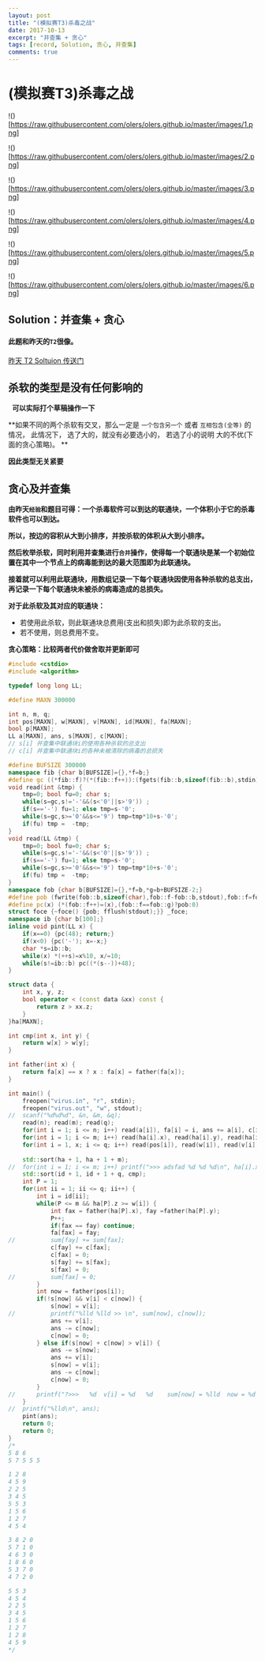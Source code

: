 ```yaml
---
layout: post
title: "(模拟赛T3)杀毒之战"
date: 2017-10-13
excerpt: "并查集 + 贪心"
tags: [record, Solution, 贪心, 并查集]
comments: true
---
```


# (模拟赛T3)杀毒之战

!()[https://raw.githubusercontent.com/olers/olers.github.io/master/images/1.png]

!()[https://raw.githubusercontent.com/olers/olers.github.io/master/images/2.png]

!()[https://raw.githubusercontent.com/olers/olers.github.io/master/images/3.png]

!()[https://raw.githubusercontent.com/olers/olers.github.io/master/images/4.png]

!()[https://raw.githubusercontent.com/olers/olers.github.io/master/images/5.png]

!()[https://raw.githubusercontent.com/olers/olers.github.io/master/images/6.png]

## Solution：并查集 + 贪心

#### 此题和昨天的`T2`很像。

[昨天 T2 Soltuion 传送门](https://www.zybuluo.com/winee/note/827957)

## 杀软的类型是没有任何影响的
 
**可以实际打个草稿操作一下**

**如果不同的两个杀软有交叉，那么一定是 `一个包含另一个` 或者 `互相包含(全等)` 的情况， 此情况下， 选了大的，就没有必要选小的， 若选了小的说明 大的不优(下面的贪心策略)。 **

**因此类型无关紧要**

## 贪心及并查集

**由昨天`经验`和题目可得：一个杀毒软件可以到达的联通块，一个体积小于它的杀毒软件也可以到达。**

**所以，按边的容积从大到小排序，并按杀软的体积从大到小排序。**

**然后枚举杀软，同时利用并查集进行`合并`操作，使得每一个联通块是某一个初始位置在其中一个节点上的病毒能到达的最大范围即为此联通块。**

**接着就可以利用此联通块，用数组记录一下每个联通块因使用各种杀软的总支出，再记录一下每个联通块未被杀的病毒造成的总损失。**

**对于此杀软及其对应的联通块：**

- 若使用此杀软，则此联通块总费用(支出和损失)即为此杀软的支出。
- 若不使用，则总费用不变。

**贪心策略：比较两者代价做舍取并更新即可**

```cpp
#include <cstdio>
#include <algorithm>

typedef long long LL;

#define MAXN 300000

int n, m, q;
int pos[MAXN], w[MAXN], v[MAXN], id[MAXN], fa[MAXN];
bool p[MAXN];
LL a[MAXN], ans, s[MAXN], c[MAXN];
// s[i] 并查集中联通块i的使用各种杀软的总支出
// c[i] 并查集中联通块i的各种未被清除的病毒的总损失

#define BUFSIZE 300000
namespace fib {char b[BUFSIZE]={},*f=b;}
#define gc ((*fib::f)?(*(fib::f++)):(fgets(fib::b,sizeof(fib::b),stdin)?(fib::f=fib::b,*(fib::f++)):-1))
void read(int &tmp) {
    tmp=0; bool fu=0; char s;
    while(s=gc,s!='-'&&(s<'0'||s>'9')) ;
    if(s=='-') fu=1; else tmp=s-'0';
    while(s=gc,s>='0'&&s<='9') tmp=tmp*10+s-'0';
    if(fu) tmp =  -tmp; 
}
void read(LL &tmp) {
    tmp=0; bool fu=0; char s;
    while(s=gc,s!='-'&&(s<'0'||s>'9')) ;
    if(s=='-') fu=1; else tmp=s-'0';
    while(s=gc,s>='0'&&s<='9') tmp=tmp*10+s-'0';
    if(fu) tmp =  -tmp; 
}
namespace fob {char b[BUFSIZE]={},*f=b,*g=b+BUFSIZE-2;}
#define pob (fwrite(fob::b,sizeof(char),fob::f-fob::b,stdout),fob::f=fob::b,0)
#define pc(x) (*(fob::f++)=(x),(fob::f==fob::g)?pob:0)
struct foce {~foce() {pob; fflush(stdout);}} _foce;
namespace ib {char b[100];}
inline void pint(LL x) {
    if(x==0) {pc(48); return;}
    if(x<0) {pc('-'); x=-x;}
    char *s=ib::b;
    while(x) *(++s)=x%10, x/=10;
    while(s!=ib::b) pc((*(s--))+48);
}

struct data {
	int x, y, z;
	bool operator < (const data &xx) const {
		return z > xx.z;
	}
}ha[MAXN];

int cmp(int x, int y) {
	return w[x] > w[y];
}

int father(int x) {
	return fa[x] == x ? x : fa[x] = father(fa[x]);
}

int main() {
	freopen("virus.in", "r", stdin);
	freopen("virus.out", "w", stdout);
//	scanf("%d%d%d", &n, &m, &q);
	read(n); read(m); read(q);
	for(int i = 1; i <= n; i++) read(a[i]), fa[i] = i, ans += a[i], c[i] = a[i];
	for(int i = 1; i <= m; i++) read(ha[i].x), read(ha[i].y), read(ha[i].z);
	for(int i = 1, x; i <= q; i++) read(pos[i]), read(w[i]), read(v[i]), read(x), id[i] = i, p[i] = x;
	
	std::sort(ha + 1, ha + 1 + m);
//	for(int i = 1; i <= m; i++) printf(">>> adsfad %d %d %d\n", ha[i].x, ha[i].y, ha[i].z);
	std::sort(id + 1, id + 1 + q, cmp);
	int P = 1;
	for(int ii = 1; ii <= q; ii++) {
		int i = id[ii];
		while(P <= m && ha[P].z >= w[i]) {
			int fax = father(ha[P].x), fay =father(ha[P].y);
			P++;
			if(fax == fay) continue;
			fa[fax] = fay;
//			sum[fay] += sum[fax];
			c[fay] += c[fax];
			c[fax] = 0;
			s[fay] += s[fax];
			s[fax] = 0;
//			sum[fax] = 0;
		}
		int now = father(pos[i]);
		if(!s[now] && v[i] < c[now]) {
			s[now] = v[i];
//			printf("%lld %lld >> \n", sum[now], c[now]);
			ans += v[i];
			ans -= c[now];
			c[now] = 0;
		} else if(s[now] + c[now] > v[i]) {
			ans -= s[now];
			ans += v[i];
			s[now] = v[i];
			ans -= c[now];
			c[now] = 0;
		}
//		printf("?>>>   %d  v[i] = %d   %d    sum[now] = %lld  now = %d s[now] = %lld  %lld \n", i, v[i], w[i], sum[now], now, s[now], ans);
	}
//	printf("%lld\n", ans);
	pint(ans);
	return 0;
	return 0;
}
/*
5 8 6
5 7 5 5 5

1 2 8
4 5 9
2 2 5
3 4 5
5 5 3
1 5 6
1 2 7
4 5 4

3 8 2 0
5 7 1 0
4 6 3 0
1 8 6 0
5 3 7 0
4 7 2 0

5 5 3
4 5 4
2 2 5
3 4 5
1 5 6
1 2 7
1 2 8
4 5 9
*/
```
